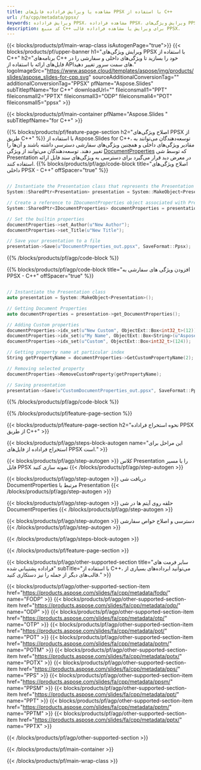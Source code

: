 ```yaml
---
title: مشاهده یا ویرایش فراداده فایل‌های PPSX با استفاده از C++
url: /fa/cpp/metadata/ppsx/
keywords: ویرایش فراداده PPSX، مشاهده فراداده PPSX، ویرایش ویژگی‌های PPSX، مشاهده ویژگی‌های PPSX
description: کد منبع C++ برای ویرایش یا مشاهده فراداده قالب PPSX.
---
```


{{< blocks/products/pf/main-wrap-class isAutogenPage="true">}}
{{< blocks/products/pf/upper-banner h1="ویرایش ویژگی‌های PPSX با استفاده از C++" h2="برنامه‌های C++ خود را بسازید تا ویژگی‌های داخلی و سفارشی را در فایل‌های ارائه با استفاده از APIهای سمت سرور تغییر دهید." logoImageSrc="https://www.aspose.cloud/templates/aspose/img/products/slides/aspose_slides-for-cpp.svg" sourceAdditionalConversionTag="" additionalConversionTag="PPSX" pfName="Aspose.Slides" subTitlepfName="for C++" downloadUrl="" fileiconsmall1="PPT" fileiconsmall2="PPTX" fileiconsmall3="ODP" fileiconsmall4="POT" fileiconsmall5="ppsx" >}}

{{< blocks/products/pf/main-container pfName="Aspose.Slides " subTitlepfName="for C++" >}}

{{% blocks/products/pf/feature-page-section  h2="اصلاح ویژگی‌های PPSX از طریق C++" %}}
با استفاده از Aspose.Slides for C++، توسعه‌دهندگان می‌توانند به مقادیر ویژگی‌های داخلی و همچنین ویژگی‌های سفارشی دسترسی داشته باشند و آن‌ها را تغییر دهند. توسعه‌دهندگان می‌توانند از ویژگی [DocumentProperties](https://reference.aspose.com/slides/cpp/aspose.slides/documentproperties/) که توسط شی Presentation در معرض دید قرار می‌گیرد برای دسترسی به ویژگی‌های سند فایل ارائه استفاده کنند.
{{% blocks/products/pf/agp/code-block title="اصلاح ویژگی‌های داخلی PPSX - C++" offSpacer="true" %}}

```cpp

// Instantiate the Presentation class that represents the Presentation
System::SharedPtr<Presentation> presentation = System::MakeObject<Presentation>(u"presentation.ppsx");

// Create a reference to IDocumentProperties object associated with Presentation
System::SharedPtr<IDocumentProperties> documentProperties = presentation->get_DocumentProperties();

// Set the builtin properties
documentProperties->set_Author(u"New Author");
documentProperties->set_Title(u"New Title");

// Save your presentation to a file
presentation->Save(u"DocumentProperties_out.ppsx", SaveFormat::Ppsx);
```

{{% /blocks/products/pf/agp/code-block %}}

{{% blocks/products/pf/agp/code-block title="افزودن ویژگی های سفارشی به PPSX - C++" offSpacer="true" %}}

```cpp

// Instantiate the Presentation class
auto presentation = System::MakeObject<Presentation>();

// Getting Document Properties
auto documentProperties = presentation->get_DocumentProperties();

// Adding Custom properties
documentProperties->idx_set(u"New Custom", ObjectExt::Box<int32_t>(12));
documentProperties->idx_set(u"My Name", ObjectExt::Box<String>(u"Aspose Metadata Editor"));
documentProperties->idx_set(u"Custom", ObjectExt::Box<int32_t>(124));

// Getting property name at particular index
String getPropertyName = documentProperties->GetCustomPropertyName(2);

// Removing selected property
documentProperties->RemoveCustomProperty(getPropertyName);

// Saving presentation
presentation->Save(u"CustomDocumentProperties_out.ppsx", SaveFormat::Ppsx);
```

{{% /blocks/products/pf/agp/code-block %}}

{{% /blocks/products/pf/feature-page-section %}}

{{< blocks/products/pf/feature-page-section  h2="نحوه استخراج فراداده PPSX از طریق C++" >}}

{{< blocks/products/pf/agp/steps-block-autogen name="این مراحل برای استخراج فراداده از فایل‌های PPSX است." >}}

{{< blocks/products/pf/agp/step-autogen >}}
کلاس Presentation را با مسیر فایل PPSX نمونه سازی کنید
{{< /blocks/products/pf/agp/step-autogen >}}

{{< blocks/products/pf/agp/step-autogen >}}
دریافت شی DocumentProperties مرتبط با Presentation
{{< /blocks/products/pf/agp/step-autogen >}}

{{< blocks/products/pf/agp/step-autogen >}}
حلقه روی آیتم ها در شی DocumentProperties
{{< /blocks/products/pf/agp/step-autogen >}}

{{< blocks/products/pf/agp/step-autogen >}}
دسترسی و اصلاح خواص سفارشی
{{< /blocks/products/pf/agp/step-autogen >}}

{{< /blocks/products/pf/agp/steps-block-autogen >}}

{{< /blocks/products/pf/feature-page-section >}}

{{< blocks/products/pf/agp/other-supported-section title="سایر فرمت های فراداده پشتیبانی شده" subTitle="با استفاده از C++، می‌توانید ابرداده‌های بسیاری از قالب‌های دیگر از جمله را نیز دستکاری کنید." >}}

{{< blocks/products/pf/agp/other-supported-section-item href="https://products.aspose.com/slides/fa/cpp/metadata/fodp/" name="FODP" >}}
{{< blocks/products/pf/agp/other-supported-section-item href="https://products.aspose.com/slides/fa/cpp/metadata/odp/" name="ODP" >}}
{{< blocks/products/pf/agp/other-supported-section-item href="https://products.aspose.com/slides/fa/cpp/metadata/otp/" name="OTP" >}}
{{< blocks/products/pf/agp/other-supported-section-item href="https://products.aspose.com/slides/fa/cpp/metadata/pot/" name="POT" >}}
{{< blocks/products/pf/agp/other-supported-section-item href="https://products.aspose.com/slides/fa/cpp/metadata/potm/" name="POTM" >}}
{{< blocks/products/pf/agp/other-supported-section-item href="https://products.aspose.com/slides/fa/cpp/metadata/potx/" name="POTX" >}}
{{< blocks/products/pf/agp/other-supported-section-item href="https://products.aspose.com/slides/fa/cpp/metadata/pps/" name="PPS" >}}
{{< blocks/products/pf/agp/other-supported-section-item href="https://products.aspose.com/slides/fa/cpp/metadata/ppsm/" name="PPSM" >}}
{{< blocks/products/pf/agp/other-supported-section-item href="https://products.aspose.com/slides/fa/cpp/metadata/ppt/" name="PPT" >}}
{{< blocks/products/pf/agp/other-supported-section-item href="https://products.aspose.com/slides/fa/cpp/metadata/pptm/" name="PPTM" >}}
{{< blocks/products/pf/agp/other-supported-section-item href="https://products.aspose.com/slides/fa/cpp/metadata/pptx/" name="PPTX" >}}


{{< /blocks/products/pf/agp/other-supported-section >}}

{{< /blocks/products/pf/main-container >}}
    
{{< /blocks/products/pf/main-wrap-class >}}